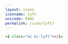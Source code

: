 ```yaml
---
layout: icons
iconname: lyft
unicode: F041
permalink: /icon/lyft/
---
```


``` html
<i class="mi mi-lyft"></i>
```
